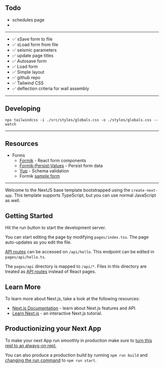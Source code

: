 ## Todo


* schedules page
* 


---
* ✅ sSave form to file
* ✅ sLoad form from file
* ✅ seismic parameters
* ✅ update page titles
* ✅ Autosave form
* ✅ Load form
* ✅ Simple layout
* ✅ github repo
* ✅ Tailwind CSS
* ✅ deflection criteria for wall assembly

---

## Developing

```
npx tailwindcss -i ./src/styles/globals.css -o ./styles/globals.css --watch

```

---

## Resources

* Forms
  * [Formik](https://github.com/jaredpalmer/formik) - React form components
  * [Formik-Persist-Values](https://github.com/kolengri/formik-persist-values) - Persist form data
  * [Yup](https://github.com/jquense/yup) - Schema validation
  * Formik [sample form](https://codesandbox.io/s/formik-v2-tutorial-final-ge1pt)

---


Welcome to the NextJS base template bootstrapped using the `create-next-app`. This template supports TypeScript, but you can use normal JavaScript as well.

## Getting Started

Hit the run button to start the development server.

You can start editing the page by modifying `pages/index.tsx`. The page auto-updates as you edit the file.

[API routes](https://nextjs.org/docs/api-routes/introduction) can be accessed on `/api/hello`. This endpoint can be edited in `pages/api/hello.ts`.

The `pages/api` directory is mapped to `/api/*`. Files in this directory are treated as [API routes](https://nextjs.org/docs/api-routes/introduction) instead of React pages.

## Learn More

To learn more about Next.js, take a look at the following resources:

- [Next.js Documentation](https://nextjs.org/docs) - learn about Next.js features and API.
- [Learn Next.js](https://nextjs.org/learn) - an interactive Next.js tutorial.

## Productionizing your Next App

To make your next App run smoothly in production make sure to [turn this repl to an always-on repl.](https://docs.replit.com/hosting/enabling-always-on)

You can also produce a production build by running `npm run build` and [changing the run command](https://docs.replit.com/programming-ide/configuring-repl#run) to `npm run start`.
